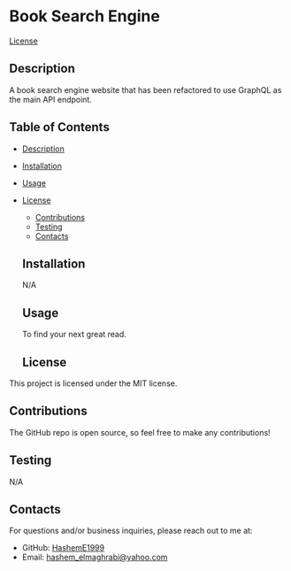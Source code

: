 # Book Search Engine
  [License](https://img.shields.io/badge/license-MIT-blue.svg)

  ## Description
  A book search engine website that has been refactored to use GraphQL as the main API endpoint.

  ## Table of Contents
  - [Description](#description)
  - [Installation](#installation)
  - [Usage](#usage)
  
- [License](#license)

  - [Contributions](#contributions)
  - [Testing](#testing)
  - [Contacts](#contacts)

  ## Installation
  N/A

  ## Usage
  To find your next great read.

    ## License
This project is licensed under the MIT license.

  ## Contributions
  The GitHub repo is open source, so feel free to make any contributions!

  ## Testing
  N/A

  ## Contacts
  For questions and/or business inquiries, please reach out to me at:
  - GitHub: [HashemE1999](https://github.com/HashemE1999)
  - Email: [hashem_elmaghrabi@yahoo.com](mailto:hashem_elmaghrabi@yahoo.com)

